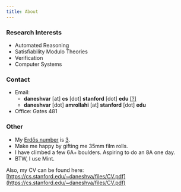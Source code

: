 ```yaml
---
title: About
---
```

 
### Research Interests

* Automated Reasoning
* Satisfiability Modulo Theories
* Verification
* Computer Systems

### Contact

* Email: 
    * **daneshvar** [at] **cs** [dot] **stanford** [dot] **edu** [[?]](https://stackoverflow.com/questions/11563283/why-write-at-and-dot-in-email-rather-than-and)
    * **daneshvar** [dot] **amrollahi** [at] **stanford** [dot] **edu**
* Office: Gates 481


### Other

* My [Erdős number](https://en.wikipedia.org/wiki/Erd%C5%91s_number) is [3](https://mathscinet.ams.org/mathscinet/freetools/collab-dist?source=1525979&target=189017).
* Make me happy by gifting me 35mm film rolls.
* I have climbed a few 6A+ boulders. Aspiring to do an 8A one day.  
* BTW, I use Mint. 

Also, my CV can be found here: [https://cs.stanford.edu/~daneshva/files/CV.pdf](https://cs.stanford.edu/~daneshva/files/CV.pdf)
